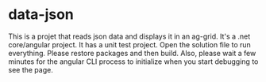 # data-json

This is a projet that reads json data and displays it in an ag-grid. It's a .net core/angular project. It has a unit test project. Open the solution file to run everything. Please restore packages and then build. Also, please wait a few minutes for the angular CLI process to initialize when you start debugging to see the page.
